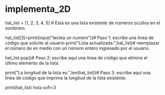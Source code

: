 # implementa_2D
hat_list = [1, 2, 3, 4, 5]  # Esta es una lista existente de números ocultos en el sombrero.

hat_list[3]=print(input("teclea un numero"))# Paso 1: escribe una línea de código que solicite al usuario
print("Lista actualizada:",hat_list)# reemplazar el número de en medio con un número entero ingresado por el usuario.

hat_list.pop()# Paso 2: escribe aquí una línea de código que elimine el último elemento de la lista.

print("La longitud de la lista es:",len(hat_list))# Paso 3: escribe aquí una línea de código que imprima la longitud de la lista existente.

print(hat_list)
hola sofi<3
